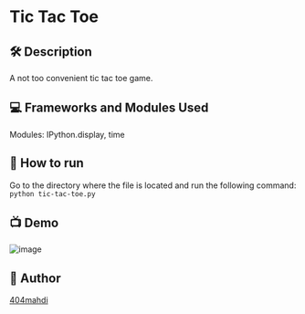 # Tic Tac Toe

## 🛠️ Description

A not too convenient tic tac toe game.

## 💻 Frameworks and Modules Used

Modules: IPython.display, time

## 🌟 How to run

Go to the directory where the file is located and run the following command:
<br>
`python tic-tac-toe.py`

## 📺 Demo

![image](https://github.com/404mahdi/500-beginner-python-projects/assets/119351159/65cf5991-7b3b-4a78-8fdc-5f21e3df8e68)


## 🤖 Author

[404mahdi](https://github.com/404mahdi)
